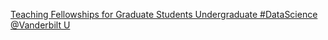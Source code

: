 [Teaching Fellowships for Graduate Students   Undergraduate #DataScience   @Vanderbilt U](https://qi.tc/qi/120856)